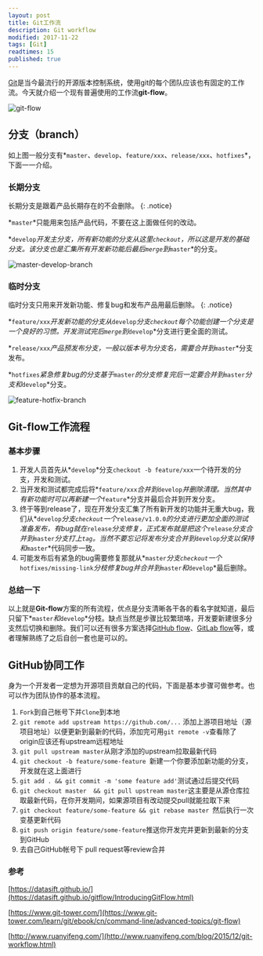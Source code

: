 ```yaml
---
layout: post
title: Git工作流
description: Git workflow
modified: 2017-11-22
tags: [Git]
readtimes: 15 
published: true
---
```


[Git](https://git-scm.com/)是当今最流行的开源版本控制系统，使用git的每个团队应该也有固定的工作流。今天就介绍一个现有普遍使用的工作流**git-flow**。

![git-flow](https://omv6w8gwo.qnssl.com/GitFlowHotfixBranch.png)

## 分支（branch）

如上图一般分支有*`master`*、*`develop`*、*`feature/xxx`*、*`release/xxx`*、*`hotfixes`*，下面一一介绍。

### 长期分支

长期分支是跟着产品长期存在的不会删除。
{: .notice}

*`master`*只能用来包括产品代码，不要在这上面做任何的改动。

*`develop`*开发主分支，所有新功能的分支从这里`checkout`，所以这是开发的基础分支。该分支也是汇集所有开发新功能后最后`merge`到*`master`*的分支。

![master-develop-branch](https://omv6w8gwo.qnssl.com/01-master-develop.png)



### 临时分支

临时分支只用来开发新功能、修复bug和发布产品用最后删除。
{: .notice}

*`feature/xxx`*开发新功能的分支从*`develop`*分支`checkout`每个功能创建一个分支是一个良好的习惯。开发测试完后`merge`到*`develop`*分支进行更全面的测试。

*`release/xxx`*产品预发布分支，一般以版本号为分支名，需要合并到*`master`*分支发布。

*`hotfixes`*紧急修复bug的分支基于*`master`*的分支修复完后一定要合并到*`master`*分支和*`develop`*分支。

![feature-hotfix-branch](https://omv6w8gwo.qnssl.com/02-features-hotfix.png)

## Git-flow工作流程

### 基本步骤

1. 开发人员首先从*`develop`*分支`checkout -b feature/xxx`一个待开发的分支，开发和测试。
2. 当开发和测试都完成后将*`feature/xxx`*合并到*`develop`*并删除清理。当然其中有新功能时可以再新建一个*`feature`*分支并最后合并到开发分支。
3. 终于等到release了，现在开发分支汇集了所有新开发的功能并无重大bug，我们从*`develop`*分支`checkout`一个*`release/v1.0.0`*的分支进行更加全面的测试准备发布，有bug就在*`release`*分支修复，正式发布就是把这个*`release`*分支合并到*`master`*分支打上`tag`。当然不要忘记将发布分支合并到*`develop`*分支以保持和*`master`*代码同步一致。
4. 可能发布后有紧急的bug需要修复那就从*`master`*分支`checkout`一个*`hotfixes/missing-link`*分枝修复bug并合并到*`master`*和*`develop`*最后删除。

### 总结一下

以上就是**Git-flow**方案的所有流程，优点是分支清晰各干各的看名字就知道，最后只留下*`master`*和*`develop`*分枝。缺点当然是步骤比较繁琐咯，开发要新建很多分支然后切换和删除。我们可以还有很多方案选择[GitHub flow](http://scottchacon.com/2011/08/31/github-flow.html)、[GitLab flow](https://docs.gitlab.com/ee/workflow/gitlab_flow.html)等，或者理解熟练了之后自创一套也是可以的。

## GitHub协同工作

身为一个开发者一定想为开源项目贡献自己的代码，下面是基本步骤可做参考。也可以作为团队协作的基本流程。

1. `Fork`到自己帐号下并`Clone`到本地
2. `git remote add upstream https://github.com/...` 添加上游项目地址（源项目地址）以便更新到最新的代码，添加完可用`git remote -v`查看除了origin应该还有upstream远程地址
3. `git pull upstream master`从刚才添加的upstream拉取最新代码
4. `git checkout -b feature/some-feature `新建一个你要添加新功能的分支，开发就在这上面进行
5. `git add . && git commit -m 'some feature add'`测试通过后提交代码
6. `git checkout master  && git pull upstream master`这主要是从源仓库拉取最新代码，在你开发期间，如果源项目有改动提交pull就能拉取下来
7. `git checkout feature/some-feature && git rebase master `然后执行一次变基更新代码 
8. `git push origin feature/some-feature`推送你开发完并更新到最新的分支到GitHub
9. 去自己GitHub帐号下 pull request等review合并


### 参考

[https://datasift.github.io/](https://datasift.github.io/gitflow/IntroducingGitFlow.html)

[https://www.git-tower.com/](https://www.git-tower.com/learn/git/ebook/cn/command-line/advanced-topics/git-flow)

[http://www.ruanyifeng.com/](http://www.ruanyifeng.com/blog/2015/12/git-workflow.html)

